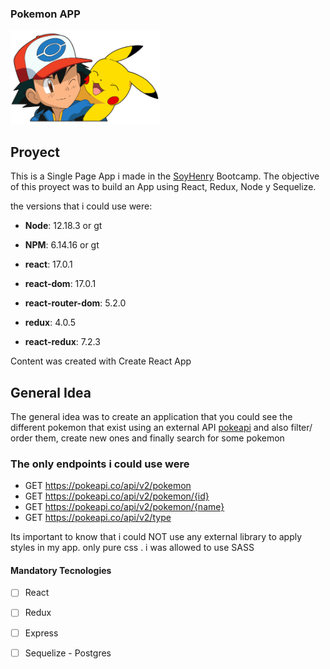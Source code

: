 ### Pokemon APP

<img height="150" src="./pokemon.png" />

## Proyect

This is a Single Page App i made in the [SoyHenry](https://www.soyhenry.com/) Bootcamp.
The objective of this proyect was to build an App using React, Redux, Node y Sequelize.

the versions that i could use were:
- __Node__: 12.18.3 or gt
- __NPM__: 6.14.16 or gt

- __react__: 17.0.1
- __react-dom__: 17.0.1
- __react-router-dom__: 5.2.0
- __redux__: 4.0.5
- __react-redux__: 7.2.3

Content was created with Create React App

## General Idea

The general idea was to create an application that you could see the different pokemon that exist using an external API [pokeapi](https://pokeapi.co/) and also filter/ order them, create new ones and finally search for some pokemon

### The only endpoints i could use were

- GET <https://pokeapi.co/api/v2/pokemon>
- GET <https://pokeapi.co/api/v2/pokemon/{id}>
- GET <https://pokeapi.co/api/v2/pokemon/{name}>
- GET <https://pokeapi.co/api/v2/type>

Its important to know that i could NOT use any external library to apply styles in my app. only pure css . i was allowed to use SASS

#### Mandatory Tecnologies

- [ ] React
- [ ] Redux
- [ ] Express
- [ ] Sequelize - Postgres

